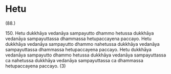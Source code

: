 # Hetu

(88.)

150\. Hetu dukkhāya vedanāya sampayutto dhammo hetussa dukkhāya vedanāya sampayuttassa dhammassa hetupaccayena paccayo. Hetu dukkhāya vedanāya sampayutto dhammo nahetussa dukkhāya vedanāya sampayuttassa dhammassa hetupaccayena paccayo. Hetu dukkhāya vedanāya sampayutto dhammo hetussa dukkhāya vedanāya sampayuttassa ca nahetussa dukkhāya vedanāya sampayuttassa ca dhammassa hetupaccayena paccayo. (3)
